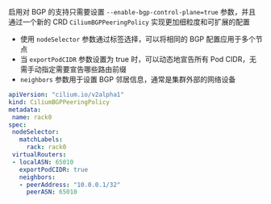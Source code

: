 启用对 BGP 的支持只需要设置 `--enable-bgp-control-plane=true` 参数，并且通过一个新的 CRD `CiliumBGPPeeringPolicy` 实现更加细粒度和可扩展的配置

- 使用 `nodeSelector` 参数通过标签选择，可以将相同的 BGP 配置应用于多个节点
- 当 `exportPodCIDR` 参数设置为 true 时，可以动态地宣告所有 Pod CIDR，无需手动指定需要宣告哪些路由前缀
- `neighbors` 参数用于设置 BGP 邻居信息，通常是集群外部的网络设备

```yaml
apiVersion: "cilium.io/v2alpha1"
kind: CiliumBGPPeeringPolicy
metadata:
 name: rack0
spec:
 nodeSelector:
   matchLabels:
     rack: rack0
 virtualRouters:
 - localASN: 65010
   exportPodCIDR: true
   neighbors:
   - peerAddress: "10.0.0.1/32"
     peerASN: 65010
```

